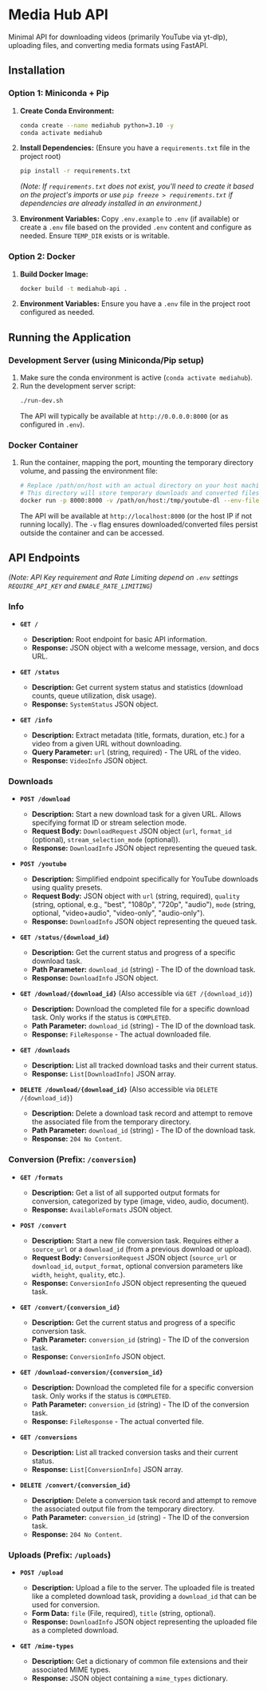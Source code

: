 # Media Hub API

Minimal API for downloading videos (primarily YouTube via yt-dlp), uploading files, and converting media formats using FastAPI.

## Installation

### Option 1: Miniconda + Pip

1.  **Create Conda Environment:**
    ```bash
    conda create --name mediahub python=3.10 -y
    conda activate mediahub
    ```

2.  **Install Dependencies:**
    (Ensure you have a `requirements.txt` file in the project root)
    ```bash
    pip install -r requirements.txt
    ```
    *(Note: If `requirements.txt` does not exist, you'll need to create it based on the project's imports or use `pip freeze > requirements.txt` if dependencies are already installed in an environment.)*

3.  **Environment Variables:**
    Copy `.env.example` to `.env` (if available) or create a `.env` file based on the provided `.env` content and configure as needed. Ensure `TEMP_DIR` exists or is writable.

### Option 2: Docker

1.  **Build Docker Image:**
    ```bash
    docker build -t mediahub-api .
    ```

2.  **Environment Variables:**
    Ensure you have a `.env` file in the project root configured as needed.

## Running the Application

### Development Server (using Miniconda/Pip setup)

1.  Make sure the conda environment is active (`conda activate mediahub`).
2.  Run the development server script:
    ```bash
    ./run-dev.sh
    ```
    The API will typically be available at `http://0.0.0.0:8000` (or as configured in `.env`).

### Docker Container

1.  Run the container, mapping the port, mounting the temporary directory volume, and passing the environment file:
    ```bash
    # Replace /path/on/host with an actual directory on your host machine
    # This directory will store temporary downloads and converted files
    docker run -p 8000:8000 -v /path/on/host:/tmp/youtube-dl --env-file .env mediahub-api
    ```
    The API will be available at `http://localhost:8000` (or the host IP if not running locally). The `-v` flag ensures downloaded/converted files persist outside the container and can be accessed.

## API Endpoints

*(Note: API Key requirement and Rate Limiting depend on `.env` settings `REQUIRE_API_KEY` and `ENABLE_RATE_LIMITING`)*

### Info

*   **`GET /`**
    *   **Description:** Root endpoint for basic API information.
    *   **Response:** JSON object with a welcome message, version, and docs URL.

*   **`GET /status`**
    *   **Description:** Get current system status and statistics (download counts, queue utilization, disk usage).
    *   **Response:** `SystemStatus` JSON object.

*   **`GET /info`**
    *   **Description:** Extract metadata (title, formats, duration, etc.) for a video from a given URL without downloading.
    *   **Query Parameter:** `url` (string, required) - The URL of the video.
    *   **Response:** `VideoInfo` JSON object.

### Downloads

*   **`POST /download`**
    *   **Description:** Start a new download task for a given URL. Allows specifying format ID or stream selection mode.
    *   **Request Body:** `DownloadRequest` JSON object (`url`, `format_id` (optional), `stream_selection_mode` (optional)).
    *   **Response:** `DownloadInfo` JSON object representing the queued task.

*   **`POST /youtube`**
    *   **Description:** Simplified endpoint specifically for YouTube downloads using quality presets.
    *   **Request Body:** JSON object with `url` (string, required), `quality` (string, optional, e.g., "best", "1080p", "720p", "audio"), `mode` (string, optional, "video+audio", "video-only", "audio-only").
    *   **Response:** `DownloadInfo` JSON object representing the queued task.

*   **`GET /status/{download_id}`**
    *   **Description:** Get the current status and progress of a specific download task.
    *   **Path Parameter:** `download_id` (string) - The ID of the download task.
    *   **Response:** `DownloadInfo` JSON object.

*   **`GET /download/{download_id}`** (Also accessible via `GET /{download_id}`)
    *   **Description:** Download the completed file for a specific download task. Only works if the status is `COMPLETED`.
    *   **Path Parameter:** `download_id` (string) - The ID of the download task.
    *   **Response:** `FileResponse` - The actual downloaded file.

*   **`GET /downloads`**
    *   **Description:** List all tracked download tasks and their current status.
    *   **Response:** `List[DownloadInfo]` JSON array.

*   **`DELETE /download/{download_id}`** (Also accessible via `DELETE /{download_id}`)
    *   **Description:** Delete a download task record and attempt to remove the associated file from the temporary directory.
    *   **Path Parameter:** `download_id` (string) - The ID of the download task.
    *   **Response:** `204 No Content`.

### Conversion (Prefix: `/conversion`)

*   **`GET /formats`**
    *   **Description:** Get a list of all supported output formats for conversion, categorized by type (image, video, audio, document).
    *   **Response:** `AvailableFormats` JSON object.

*   **`POST /convert`**
    *   **Description:** Start a new file conversion task. Requires either a `source_url` or a `download_id` (from a previous download or upload).
    *   **Request Body:** `ConversionRequest` JSON object (`source_url` or `download_id`, `output_format`, optional conversion parameters like `width`, `height`, `quality`, etc.).
    *   **Response:** `ConversionInfo` JSON object representing the queued task.

*   **`GET /convert/{conversion_id}`**
    *   **Description:** Get the current status and progress of a specific conversion task.
    *   **Path Parameter:** `conversion_id` (string) - The ID of the conversion task.
    *   **Response:** `ConversionInfo` JSON object.

*   **`GET /download-conversion/{conversion_id}`**
    *   **Description:** Download the completed file for a specific conversion task. Only works if the status is `COMPLETED`.
    *   **Path Parameter:** `conversion_id` (string) - The ID of the conversion task.
    *   **Response:** `FileResponse` - The actual converted file.

*   **`GET /conversions`**
    *   **Description:** List all tracked conversion tasks and their current status.
    *   **Response:** `List[ConversionInfo]` JSON array.

*   **`DELETE /convert/{conversion_id}`**
    *   **Description:** Delete a conversion task record and attempt to remove the associated output file from the temporary directory.
    *   **Path Parameter:** `conversion_id` (string) - The ID of the conversion task.
    *   **Response:** `204 No Content`.

### Uploads (Prefix: `/uploads`)

*   **`POST /upload`**
    *   **Description:** Upload a file to the server. The uploaded file is treated like a completed download task, providing a `download_id` that can be used for conversion.
    *   **Form Data:** `file` (File, required), `title` (string, optional).
    *   **Response:** `DownloadInfo` JSON object representing the uploaded file as a completed download.

*   **`GET /mime-types`**
    *   **Description:** Get a dictionary of common file extensions and their associated MIME types.
    *   **Response:** JSON object containing a `mime_types` dictionary.